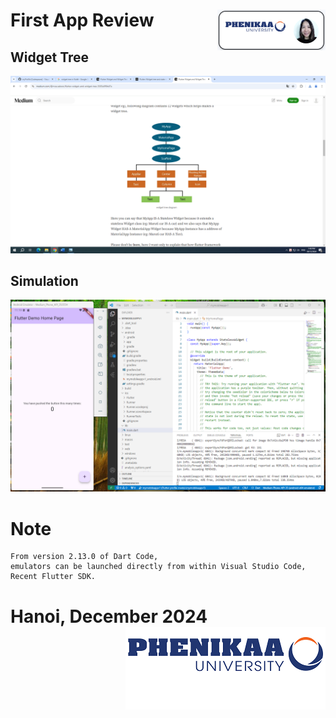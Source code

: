 # First App Review <img src ="demo/nglthu.png" align = "right">

## Widget Tree

<img src ="demo/widgettree.png">


## Simulation

<img src ="demo/android.png">


# Note


```
From version 2.13.0 of Dart Code,
emulators can be launched directly from within Visual Studio Code,
Recent Flutter SDK.
```

# Hanoi, December 2024 <img src ="demo/logo.png" align = "right">

